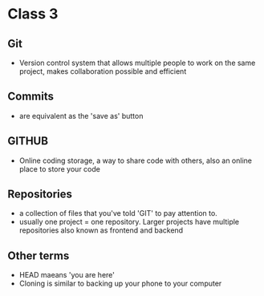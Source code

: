 # Class 3

## Git
- Version control system that allows multiple people to work on the same project, makes collaboration possible and efficient

## Commits
- are equivalent as the 'save as' button

## GITHUB
- Online coding storage, a way to share code with others, also an online place to store your code

## Repositories 
- a collection of files that you've told 'GIT' to pay attention to.
- usually one project = one repository. Larger projects have multiple repositories also known as frontend and backend

## Other terms
- HEAD maeans 'you are here'
- Cloning is similar to backing up your phone to your computer
